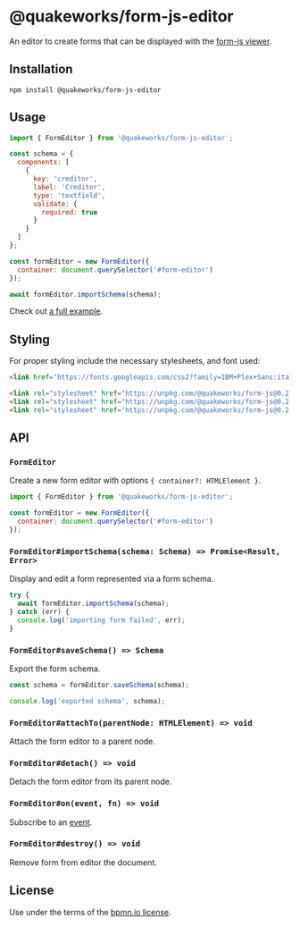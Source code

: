 # @quakeworks/form-js-editor

An editor to create forms that can be displayed with the [form-js viewer](../form-js-viewer).


## Installation

```
npm install @quakeworks/form-js-editor
```


## Usage

```javascript
import { FormEditor } from '@quakeworks/form-js-editor';

const schema = {
  components: [
    {
      key: 'creditor',
      label: 'Creditor',
      type: 'textfield',
      validate: {
        required: true
      }
    }
  ]
};

const formEditor = new FormEditor({
  container: document.querySelector('#form-editor')
});

await formEditor.importSchema(schema);
```

Check out [a full example](https://github.com/bpmn-io/form-js-examples).


## Styling

For proper styling include the necessary stylesheets, and font used:

```html
<link href="https://fonts.googleapis.com/css2?family=IBM+Plex+Sans:ital,wght@0,400;0,600;1,400&display=swap" rel="stylesheet">

<link rel="stylesheet" href="https://unpkg.com/@quakeworks/form-js@0.2.3/dist/assets/form-js.css">
<link rel="stylesheet" href="https://unpkg.com/@quakeworks/form-js@0.2.3/dist/assets/form-js-editor.css">
<link rel="stylesheet" href="https://unpkg.com/@quakeworks/form-js@0.2.3/dist/assets/dragula.css">
```


## API

### `FormEditor`

Create a new form editor with options `{ container?: HTMLElement }`.

```javascript
import { FormEditor } from '@quakeworks/form-js-editor';

const formEditor = new FormEditor({
  container: document.querySelector('#form-editor')
});
```


### `FormEditor#importSchema(schema: Schema) => Promise<Result, Error>`

Display and edit a form represented via a form schema.

```javascript
try {
  await formEditor.importSchema(schema);
} catch (err) {
  console.log('importing form failed', err);
}
```


### `FormEditor#saveSchema() => Schema`

Export the form schema.

```javascript
const schema = formEditor.saveSchema(schema);

console.log('exported schema', schema);
```


### `FormEditor#attachTo(parentNode: HTMLElement) => void`


Attach the form editor to a parent node.


### `FormEditor#detach() => void`


Detach the form editor from its parent node.


### `FormEditor#on(event, fn) => void`

Subscribe to an [event](#events).


### `FormEditor#destroy() => void`

Remove form from editor the document.


## License

Use under the terms of the [bpmn.io license](http://bpmn.io/license).
